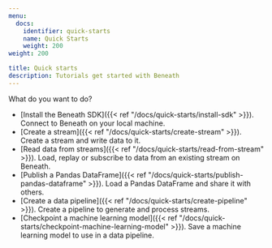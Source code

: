 ```yaml
---
menu:
  docs:
    identifier: quick-starts
    name: Quick Starts
    weight: 200
weight: 200

title: Quick starts
description: Tutorials get started with Beneath
---
```


What do you want to do?

- [Install the Beneath SDK]({{< ref "/docs/quick-starts/install-sdk" >}}). Connect to Beneath on your local machine.
- [Create a stream]({{< ref "/docs/quick-starts/create-stream" >}}). Create a stream and write data to it.
- [Read data from streams]({{< ref "/docs/quick-starts/read-from-stream" >}}). Load, replay or subscribe to data from an existing stream on Beneath.
- [Publish a Pandas DataFrame]({{< ref "/docs/quick-starts/publish-pandas-dataframe" >}}). Load a Pandas DataFrame and share it with others.
- [Create a data pipeline]({{< ref "/docs/quick-starts/create-pipeline" >}}). Create a pipeline to generate and process streams.
- [Checkpoint a machine learning model]({{< ref "/docs/quick-starts/checkpoint-machine-learning-model" >}}). Save a machine learning model to use in a data pipeline.
